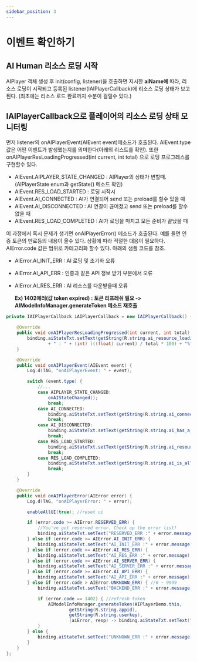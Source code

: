 ```yaml
---
sidebar_position: 3
---
```


# 이벤트 확인하기

## AI Human 리소스 로딩 시작 

AIPlayer 객체 생성 후 init(config, listener)을 호출하면 지시한 **aiName에** 따라, 리소스 로딩이 시작되고 등록된 listener(IAIPlayerCallback)에 리소스 로딩 상태가 보고된다. (최초에는 리소스 로드 완료까지 수분이 걸릴수 있다.)

## IAIPlayerCallback으로 플레이어의 리소스 로딩 상태 모니터링

먼저 listener의 onAIPlayerEvent(AIEvent event)메소드가 호출된다. AIEvent.type값은 어떤 이벤트가 발생했는지를 의미한다(아래의 리스트를 확인). 또한 onAIPlayerResLoadingProgressed(int current, int total) 으로 로딩 프로그레스를 구현할수 있다.

- AIEvent.AIPLAYER_STATE_CHANGED : AIPlayer의 상태가 변할때. (AIPlayerState enum과 getState() 메소드 확인)
- AIEvent.RES_LOAD_STARTED : 로딩 시작시 
- AIEvent.AI_CONNECTED : AI가 연결되어 send 또는 preload를 할수 있을 때 
- AIEvent.AI_DISCONNECTED : AI 연결이 끊어졌고 send 또는 preload를 할수 없을 때 
- AIEvent.RES_LOAD_COMPLETED : AI가 로딩을 마치고 모든 준비가 끝났을 때

이 과정에서 혹시 문제가 생기면 onAIPlayerError() 메소드가 호출된다. 예를 들면 인증 토큰의 만료등의 내용이 올수 있다. 상황에 따라 적절한 대응이 필요하다. AIError.code 값은 범위로 카테고리화 할수 있다. 아래의 샘플 코드를 참조. 

- AIError.AI_INIT_ERR : AI 로딩 및 초기화 오류 
- AIError.AI_API_ERR : 인증과 같은 API 정보 받기 부분에서 오류 
- AIError.AI_RES_ERR : AI 리소스를 다운받을때 오류 
  
  **Ex) 1402에러(값 token expired) : 토큰 리프레쉬 필요 -> AIModelInfoManager.generateToken 메소드 재호출**

```java
private IAIPlayerCallback iAIPlayerCallback = new IAIPlayerCallback() {

    @Override
    public void onAIPlayerResLoadingProgressed(int current, int total) {
        binding.aiStateTxt.setText(getString(R.string.ai_resource_loading)
                + " : " + (int) (((float) current) / total * 100) + "%");
    }

    @Override
    public void onAIPlayerEvent(AIEvent event) {
        Log.d(TAG, "onAIPlayerEvent: " + event);

        switch (event.type) {
            //...
            case AIPLAYER_STATE_CHANGED:
                onAIStateChanged();
                break;
            case AI_CONNECTED:
                binding.aiStateTxt.setText(getString(R.string.ai_connected));
                break;
            case AI_DISCONNECTED:
                binding.aiStateTxt.setText(getString(R.string.ai_has_a_problem_and_is_recovering));
                break;
            case RES_LOAD_STARTED:
                binding.aiStateTxt.setText(getString(R.string.ai_resource_loading_started));
                break;
            case RES_LOAD_COMPLETED:
                binding.aiStateTxt.setText(getString(R.string.ai_is_all_set));
                break;
        }
    }

    @Override
    public void onAIPlayerError(AIError error) {
        Log.d(TAG, "onAIPlayerError: " + error);

        enableAllUI(true); //reset ui

        if (error.code >= AIError.RESERVED_ERR) {
            //You've got reserved error. Check up the error list!
            binding.aiStateTxt.setText("RESERVED_ERR :" + error.message);
        } else if (error.code >= AIError.AI_INIT_ERR) {
            binding.aiStateTxt.setText("AI_INIT_ERR :" + error.message);
        } else if (error.code >= AIError.AI_RES_ERR) {
            binding.aiStateTxt.setText("AI_RES_ERR :" + error.message);
        } else if (error.code >= AIError.AI_SERVER_ERR) {
            binding.aiStateTxt.setText("AI_SERVER_ERR :" + error.message);
        } else if (error.code >= AIError.AI_API_ERR) {
            binding.aiStateTxt.setText("AI_API_ERR :" + error.message);
        } else if (error.code > AIError.UNKNOWN_ERR) { //0 ~ 9999
            binding.aiStateTxt.setText("BACKEND_ERR :" + error.message);

            if (error.code == 1402) { //refresh token
                AIModelInfoManager.generateToken(AIPlayerDemo.this,
                        getString(R.string.appid),
                        getString(R.string.userkey),
                        (aiError, resp) -> binding.aiStateTxt.setText("Token ref finished " + resp));
            }
        } else {
            binding.aiStateTxt.setText("UNKNOWN_ERR :" + error.message);
        }
    }
};
```
